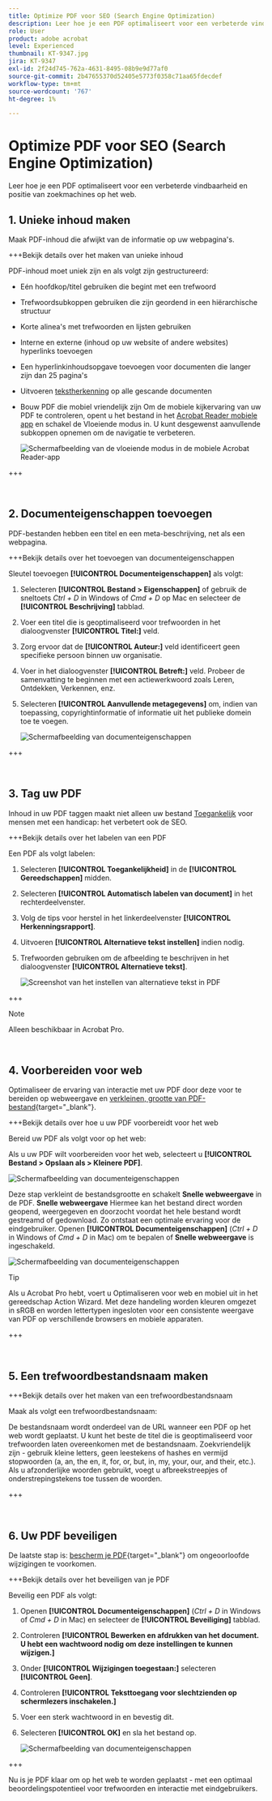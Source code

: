 ```yaml
---
title: Optimize PDF voor SEO (Search Engine Optimization)
description: Leer hoe je een PDF optimaliseert voor een verbeterde vindbaarheid en positie van zoekmachines op het web
role: User
product: adobe acrobat
level: Experienced
thumbnail: KT-9347.jpg
jira: KT-9347
exl-id: 2f24d745-762a-4631-8495-08b9e9d77af0
source-git-commit: 2b47655370d52405e5773f0358c71aa65fdecdef
workflow-type: tm+mt
source-wordcount: '767'
ht-degree: 1%

---
```


# Optimize PDF voor SEO (Search Engine Optimization)

Leer hoe je een PDF optimaliseert voor een verbeterde vindbaarheid en positie van zoekmachines op het web.

## 1. Unieke inhoud maken

Maak PDF-inhoud die afwijkt van de informatie op uw webpagina&#39;s.

+++Bekijk details over het maken van unieke inhoud

PDF-inhoud moet uniek zijn en als volgt zijn gestructureerd:

* Eén hoofdkop/titel gebruiken die begint met een trefwoord
* Trefwoordsubkoppen gebruiken die zijn geordend in een hiërarchische structuur
* Korte alinea&#39;s met trefwoorden en lijsten gebruiken
* Interne en externe (inhoud op uw website of andere websites) hyperlinks toevoegen
* Een hyperlinkinhoudsopgave toevoegen voor documenten die langer zijn dan 25 pagina&#39;s
* Uitvoeren [tekstherkenning](https://experienceleague.adobe.com/docs/document-cloud-learn/acrobat-learning/getting-started/scan-and-ocr.html) op alle gescande documenten
* Bouw PDF die mobiel vriendelijk zijn Om de mobiele kijkervaring van uw PDF te controleren, opent u het bestand in het [Acrobat Reader mobiele app](https://www.adobe.com/acrobat/mobile/acrobat-reader.html) en schakel de Vloeiende modus in. U kunt desgewenst aanvullende subkoppen opnemen om de navigatie te verbeteren.

  ![Schermafbeelding van de vloeiende modus in de mobiele Acrobat Reader-app](../assets/optimizeseo1.png)

+++

<br>

## 2. Documenteigenschappen toevoegen

PDF-bestanden hebben een titel en een meta-beschrijving, net als een webpagina.

+++Bekijk details over het toevoegen van documenteigenschappen

Sleutel toevoegen **[!UICONTROL Documenteigenschappen]** als volgt:

1. Selecteren **[!UICONTROL Bestand > Eigenschappen]** of gebruik de sneltoets *Ctrl + D* in Windows of *Cmd + D* op Mac en selecteer de **[!UICONTROL Beschrijving]** tabblad.
1. Voer een titel die is geoptimaliseerd voor trefwoorden in het dialoogvenster **[!UICONTROL Titel:]** veld.
1. Zorg ervoor dat de **[!UICONTROL Auteur:]** veld identificeert geen specifieke persoon binnen uw organisatie.
1. Voer in het dialoogvenster **[!UICONTROL Betreft:]** veld.
Probeer de samenvatting te beginnen met een actiewerkwoord zoals Leren, Ontdekken, Verkennen, enz.
1. Selecteren **[!UICONTROL Aanvullende metagegevens]** om, indien van toepassing, copyrightinformatie of informatie uit het publieke domein toe te voegen.

   ![Schermafbeelding van documenteigenschappen](../assets/optimizeseo2.png)

+++

<br>

## 3. Tag uw PDF

Inhoud in uw PDF taggen maakt niet alleen uw bestand [Toegankelijk](https://experienceleague.adobe.com/docs/document-cloud-learn/acrobat-learning/advanced-tasks/accessibility.html) voor mensen met een handicap: het verbetert ook de SEO.

+++Bekijk details over het labelen van een PDF

Een PDF als volgt labelen:

1. Selecteren **[!UICONTROL Toegankelijkheid]** in de **[!UICONTROL Gereedschappen]** midden.
1. Selecteren **[!UICONTROL Automatisch labelen van document]** in het rechterdeelvenster.
1. Volg de tips voor herstel in het linkerdeelvenster **[!UICONTROL Herkenningsrapport]**.
1. Uitvoeren **[!UICONTROL Alternatieve tekst instellen]** indien nodig.
1. Trefwoorden gebruiken om de afbeelding te beschrijven in het dialoogvenster **[!UICONTROL Alternatieve tekst]**.

   ![Screenshot van het instellen van alternatieve tekst in PDF](../assets/optimizeseo3.png)

+++

>[!NOTE]
>
>Alleen beschikbaar in Acrobat Pro.

<br>

## 4. Voorbereiden voor web

Optimaliseer de ervaring van interactie met uw PDF door deze voor te bereiden op webweergave en [verkleinen, grootte van PDF-bestand](https://www.adobe.com/nl/acrobat/online/compress-pdf.html){target="_blank"}.

+++Bekijk details over hoe u uw PDF voorbereidt voor het web

Bereid uw PDF als volgt voor op het web:

Als u uw PDF wilt voorbereiden voor het web, selecteert u **[!UICONTROL Bestand > Opslaan als > Kleinere PDF]**.

![Schermafbeelding van documenteigenschappen](../assets/optimizeseo4.png)

Deze stap verkleint de bestandsgrootte en schakelt **Snelle webweergave** in de PDF. **Snelle webweergave** Hiermee kan het bestand direct worden geopend, weergegeven en doorzocht voordat het hele bestand wordt gestreamd of gedownload. Zo ontstaat een optimale ervaring voor de eindgebruiker. Openen **[!UICONTROL Documenteigenschappen]** (*Ctrl + D* in Windows of *Cmd + D* in Mac) om te bepalen of **Snelle webweergave** is ingeschakeld.

![Schermafbeelding van documenteigenschappen](../assets/optimizeseo5.png)

>[!TIP]
>
>Als u Acrobat Pro hebt, voert u Optimaliseren voor web en mobiel uit in het gereedschap Action Wizard. Met deze handeling worden kleuren omgezet in sRGB en worden lettertypen ingesloten voor een consistente weergave van PDF op verschillende browsers en mobiele apparaten.

+++

<br>

## 5. Een trefwoordbestandsnaam maken

+++Bekijk details over het maken van een trefwoordbestandsnaam

Maak als volgt een trefwoordbestandsnaam:

De bestandsnaam wordt onderdeel van de URL wanneer een PDF op het web wordt geplaatst. U kunt het beste de titel die is geoptimaliseerd voor trefwoorden laten overeenkomen met de bestandsnaam. Zoekvriendelijk zijn - gebruik kleine letters, geen leestekens of hashes en vermijd stopwoorden (a, an, the en, it, for, or, but, in, my, your, our, and their, etc.). Als u afzonderlijke woorden gebruikt, voegt u afbreekstreepjes of onderstrepingstekens toe tussen de woorden.

+++

<br>

## 6. Uw PDF beveiligen

De laatste stap is: [bescherm je PDF](https://www.adobe.com/nl/acrobat/online/password-protect-pdf.html){target="_blank"} om ongeoorloofde wijzigingen te voorkomen.

+++Bekijk details over het beveiligen van je PDF

Beveilig een PDF als volgt:

1. Openen **[!UICONTROL Documenteigenschappen]** (*Ctrl + D* in Windows of *Cmd + D* in Mac) en selecteer de **[!UICONTROL Beveiliging]** tabblad.
1. Controleren **[!UICONTROL Bewerken en afdrukken van het document. U hebt een wachtwoord nodig om deze instellingen te kunnen wijzigen.]**
1. Onder **[!UICONTROL Wijzigingen toegestaan:]** selecteren **[!UICONTROL Geen]**.
1. Controleren **[!UICONTROL Teksttoegang voor slechtzienden op schermlezers inschakelen.]**
1. Voer een sterk wachtwoord in en bevestig dit.
1. Selecteren **[!UICONTROL OK]** en sla het bestand op.

   ![Schermafbeelding van documenteigenschappen](../assets/optimizeseo6.png)

+++

Nu is je PDF klaar om op het web te worden geplaatst - met een optimaal beoordelingspotentieel voor trefwoorden en interactie met eindgebruikers.
